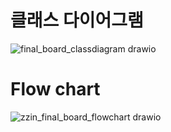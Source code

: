 # 클래스 다이어그램
![final_board_classdiagram drawio](https://github.com/pTeam4/Boards/assets/89053934/6b60d95d-2067-4672-a703-5596ece0f883)

# Flow chart
![zzin_final_board_flowchart drawio](https://github.com/pTeam4/Boards/assets/89053934/51e5e8aa-4937-4a6f-bbc9-c50e45c63856)

